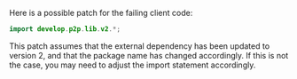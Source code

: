 Here is a possible patch for the failing client code:

```java
import develop.p2p.lib.v2.*;
```

This patch assumes that the external dependency has been updated to version 2, and that the package name has changed accordingly. If this is not the case, you may need to adjust the import statement accordingly.